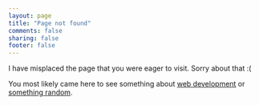 ```yaml
---
layout: page
title: "Page not found"
comments: false
sharing: false
footer: false
---
```


I have misplaced the page that you were eager to visit. Sorry about that :( 

You most likely came here to see something about [web development](/categories/web-development/) or [something random](/archives/).